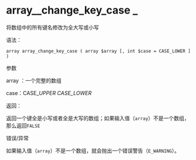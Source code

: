 # array\__change\_key\_case _

将数组中的所有键名修改为全大写或小写

语法：

```
array array_change_key_case ( array $array [, int $case = CASE_LOWER ] )
```

参数

array ：一个完整的数组

case：CASE\__UPPER CASE\_LOWER_

返回：

返回一个键全是小写或者全是大写的数组；如果输入值（`array`）不是一个数组，那么返回`FALSE`

错误/异常

如果输入值（`array`）不是一个数组，就会抛出一个错误警告（`E_WARNING`）。




